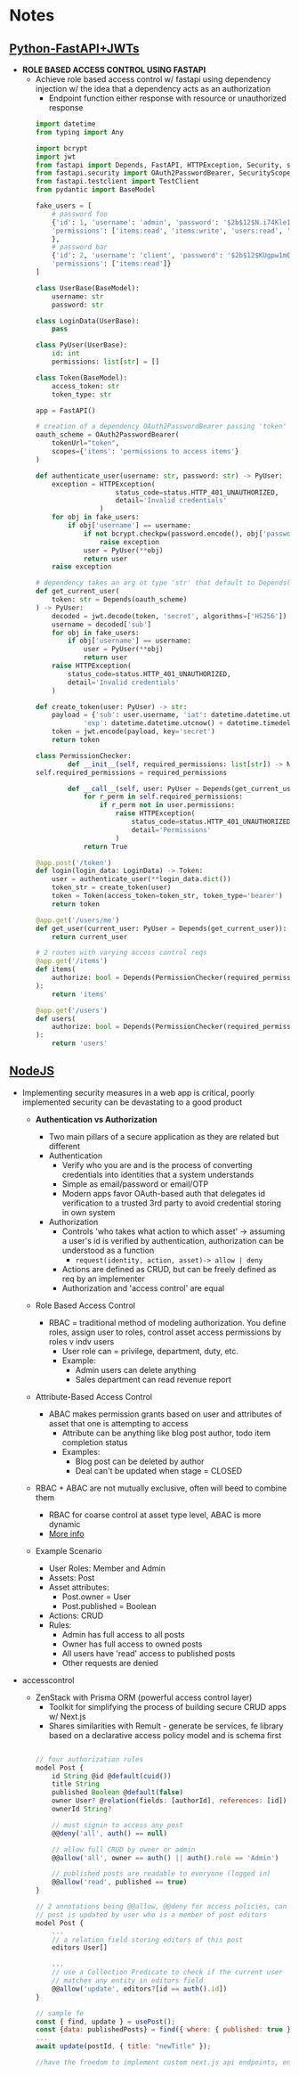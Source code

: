 # Notes

## [Python-FastAPI+JWTs](https://dev.to/moadennagi/role-based-access-control-using-fastapi-h59)
- __ROLE BASED ACCESS CONTROL USING FASTAPI__
    - Achieve role based access control w/ fastapi using dependency injection w/ the idea that a dependency acts as an authorization
        - Endpoint function either response with resource or unauthorized response
        ```py
        import datetime
        from typing import Any

        import bcrypt
        import jwt
        from fastapi import Depends, FastAPI, HTTPException, Security, status
        from fastapi.security import OAuth2PasswordBearer, SecurityScopes
        from fastapi.testclient import TestClient
        from pydantic import BaseModel

        fake_users = [
            # password foo
            {'id': 1, 'username': 'admin', 'password': '$2b$12$N.i74Kle18n5Toxhas.rVOjZreVC2WM34fCidNDyhSNgxVlbKwX7i',
            'permissions': ['items:read', 'items:write', 'users:read', 'users:write']
            },
            # password bar
            {'id': 2, 'username': 'client', 'password': '$2b$12$KUgpw1m0LF/s9NS1ZB5rRO2cA5D13MqRm56ab7ik2ixftXW/aqEyq',
            'permissions': ['items:read']}
        ]

        class UserBase(BaseModel):
            username: str
            password: str

        class LoginData(UserBase):
            pass

        class PyUser(UserBase):
            id: int
            permissions: list[str] = []

        class Token(BaseModel):
            access_token: str
            token_type: str

        app = FastAPI()

        # creation of a dependency OAuth2PasswordBearer passing 'token' as tokenurl, which is the url used to obtain the token
        oauth_scheme = OAuth2PasswordBearer(
            tokenUrl="token",
            scopes={'items': 'permissions to access items'}
        )

        def authenticate_user(username: str, password: str) -> PyUser:
            exception = HTTPException(
                            status_code=status.HTTP_401_UNAUTHORIZED,
                            detail='Invalid credentials'
                        )
            for obj in fake_users:
                if obj['username'] == username:
                    if not bcrypt.checkpw(password.encode(), obj['password'].encode()):
                        raise exception
                    user = PyUser(**obj)
                    return user
            raise exception

        # dependency takes an arg ot type 'str' that default to Depends(oauth_scheme) -> oauth_scheme dependency returns token that is then decoded and the dependency returns instance of PyUser which is a pydantic BaseModel
        def get_current_user(
            token: str = Depends(oauth_scheme)
        ) -> PyUser:
            decoded = jwt.decode(token, 'secret', algorithms=['HS256'])
            username = decoded['sub']
            for obj in fake_users:
                if obj['username'] == username:
                    user = PyUser(**obj)
                    return user
            raise HTTPException(
                status_code=status.HTTP_401_UNAUTHORIZED,
                detail='Invalid credentials'
            )

        def create_token(user: PyUser) -> str:
            payload = {'sub': user.username, 'iat': datetime.datetime.utcnow(),
                    'exp': datetime.datetime.utcnow() + datetime.timedelta(minutes=90)}
            token = jwt.encode(payload, key='secret')
            return token

        class PermissionChecker:
                def __init__(self, required_permissions: list[str]) -> None:
        self.required_permissions = required_permissions

                def __call__(self, user: PyUser = Depends(get_current_user)) -> bool:
                    for r_perm in self.required_permissions:
                        if r_perm not in user.permissions:
                            raise HTTPException(
                                status_code=status.HTTP_401_UNAUTHORIZED,
                                detail='Permissions'
                            )
                    return True

        @app.post('/token')
        def login(login_data: LoginData) -> Token:
            user = authenticate_user(**login_data.dict())
            token_str = create_token(user)
            token = Token(access_token=token_str, token_type='bearer')
            return token

        @app.get('/users/me')
        def get_user(current_user: PyUser = Depends(get_current_user)):
            return current_user

        # 2 routes with varying access control reqs
        @app.get('/items')
        def items(
            authorize: bool = Depends(PermissionChecker(required_permissions=['items:read',]))
        ):
            return 'items'

        @app.get('/users')
        def users(
            authorize: bool = Depends(PermissionChecker(required_permissions=['users:read',]))
        ):
            return 'users'
        ```

## [NodeJS](https://dev.to/zenstack/authorize-users-like-a-pro-libraries-that-help-you-implement-access-control-with-nodejs-5109)

- Implementing security measures in a web app is critical, poorly implemented security can be devastating to a good product

    - __Authentication vs Authorization__
        - Two main pillars of a secure application as they are related but different
        - Authentication
            - Verify who you are and is the process of converting credentials into identities that a system understands
            - Simple as email/password or email/OTP
            - Modern apps favor OAuth-based auth that delegates id verification to a trusted 3rd party to avoid credential storing in own system
        - Authorization
            - Controls 'who takes what action to which asset' -> assuming a user's id is verified by authentication, authorization can be understood as a function
                * `request(identity, action, asset)-> allow | deny`
            - Actions are defined as CRUD, but can be freely defined as req by an implementer
            - Authorization and 'access control' are equal

    - Role Based Access Control
        - RBAC = traditional method of modeling authorization. You define roles, assign user to roles, control asset access permissions by roles v indv users
            - User role can = privilege, department, duty, etc.
            - Example:
                * Admin users can delete anything
                * Sales department can read revenue report

    - Attribute-Based Access Control
        - ABAC makes permission grants based on user and attributes of asset that one is attempting to access
            - Attribute can be anything like blog post author, todo item completion status
            - Examples:
                * Blog post can be deleted by author
                * Deal can't be updated when stage = CLOSED

    - RBAC + ABAC are not mutually exclusive, often will beed to combine them
        - RBAC for coarse control at asset type level, ABAC is more dynamic
        - [More info](https://www.okta.com/identity-101/role-based-access-control-vs-attribute-based-access-control/)

    - Example Scenario
        - User Roles: Member and Admin
        - Assets: Post
        - Asset attributes:
            * Post.owner = User
            * Post.published = Boolean
        - Actions: CRUD
        - Rules:
            * Admin has full access to all posts
            * Owner has full access to owned posts
            * All users have 'read' access to published posts
            * Other requests are denied

- accesscontrol
    - ZenStack with Prisma ORM (powerful access control layer)
        - Toolkit for simplifying the process of building secure CRUD apps w/ Next.js
        - Shares similarities with Remult - generate be services, fe library based on a declarative access policy model and is schema first
        ```js

        // four authorization rules
        model Post {
            id String @id @default(cuid())
            title String
            published Boolean @default(false)
            owner User? @relation(fields: [authorId], references: [id])
            ownerId String?

            // must signin to access any post
            @@deny('all', auth() == null)

            // allow full CRUD by owner or admin
            @@allow('all', owner == auth() || auth().role == 'Admin')

            // published posts are readable to everyone (logged in)
            @@allow('read', published == true)
        }

        // 2 annotations being @@allow, @@deny for access policies, can access current user, current entity, both use info to make a verdict
        // post is updated by user who is a member of post editors
        model Post {
            ...
            // a relation field storing editors of this post
            editors User[]

            ...
            // use a Collection Predicate to check if the current user
            // matches any entity in editors field
            @@allow('update', editors?[id == auth().id])
        }

        // sample fe
        const { find, update } = usePost();
        const {data: publishedPosts} = find({ where: { published: true }});
        ...
        await update(postId, { title: "newTitle" });

        //have the freedom to implement custom next.js api endpoints, enhance policy behavior, bypass and interact with db directly
        ```
